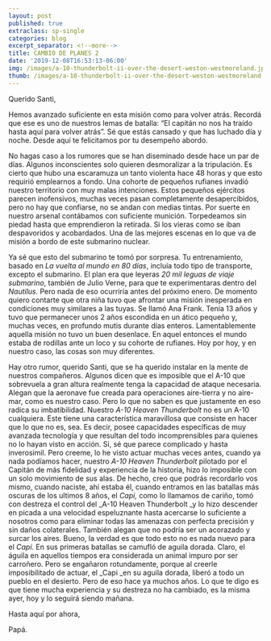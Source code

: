 ```yaml
---
layout: post
published: true
extraclass: sp-single
categories: blog
excerpt_separator: <!--more-->
title: CAMBIO DE PLANES 2
date: '2019-12-08T16:53:13-06:00'
img: /images/a-10-thunderbolt-ii-over-the-desert-weston-westmoreland.jpg
thumb: /images/a-10-thunderbolt-ii-over-the-desert-weston-westmoreland.jpg
---
```

Querido Santi, 

Hemos avanzado suficiente en esta misión como para volver atrás. Recordá que ese es uno de nuestros lemas de batalla: “El capitán no nos ha traído hasta aquí para volver atrás”.  Sé que estás cansado y que has luchado día y noche. Desde aquí te felicitamos por tu desempeño abordo. 

<!--more-->

No hagas caso a los rumores que se han diseminado desde hace un par de días. Algunos inconscientes solo quieren desmoralizar a la tripulación. Es cierto que hubo una escaramuza un tanto violenta hace 48 horas y que esto requirió emplearnos a fondo. Una cohorte de pequeños rufianes invadió nuestro territorio con muy malas intenciones. Estos pequeños ejércitos parecen inofensivos, muchas veces pasan completamente desapercibidos, pero no hay que confiarse, no se andan con medias tintas. Por suerte en nuestro arsenal contábamos con suficiente munición. Torpedeamos sin piedad hasta que emprendieron la retirada. Si los vieras como se iban despavoridos y acobardados. Una de las mejores escenas en lo que va de misión a bordo de este submarino nuclear. 

Ya sé que esto del submarino te tomó por sorpresa. Tu entrenamiento, basado en _La vuelta al mundo en 80 días_, incluía todo tipo de transporte, excepto el submarino. El plan era que leyeras _20 mil leguas de viaje submarino_, también de Julio Verne, para que te experimentaras dentro del _Nautilus._ Pero nada de eso ocurriría antes del próximo enero. De momento quiero contarte que otra niña tuvo que afrontar una misión inesperada en condiciones muy similares a las tuyas. Se llamó Ana Frank. Tenía 13 años y tuvo que permanecer unos 2 años escondida en un ático pequeño y, muchas veces, en profundo mutis durante días enteros. Lamentablemente aquella misión no tuvo un buen desenlace. En aquel entonces el mundo estaba de rodillas ante un loco y su cohorte de rufianes. Hoy por hoy, y en nuestro caso, las cosas son muy diferentes. 

Hay otro rumor, querido Santi, que se ha querido instalar en la mente de nuestros compañeros. Algunos dicen que es imposible que el A-10 que sobrevuela a gran altura realmente tenga la capacidad de ataque necesaria. Alegan que la aeronave fue creada para operaciones aire-tierra y no aire-mar, como es nuestro caso. Pero lo que no saben es que justamente en eso radica su imbatibilidad. Nuestro _A-10 Heaven Thunderbolt_ no es un A-10 cualquiera. Este tiene una característica maravillosa que consiste en hacer que lo que no es, sea. Es decir, posee capacidades específicas de muy avanzada tecnología y que resultan del todo incomprensibles para quienes no lo hayan visto en acción. Si, sé que parece complicado y hasta inverosimil. Pero creeme, lo he visto actuar muchas veces antes, cuando ya nada podíamos hacer, nuestro _A-10 Heaven Thunderbolt_ pilotado por el Capitán de más fidelidad y experiencia de la historia, hizo lo imposible con un solo movimiento de sus alas. De hecho, creo que podrás recordarlo vos mismo, cuando naciste, ahí estaba él, cuando entramos en las batallas más oscuras de los ultimos 8 años, el _Capi,_ como lo llamamos de cariño, tomó con destreza el control del _A-10 Heaven Thunderbolt _y lo hizo descender en picada a una velocidad espeluznante hasta acercarse lo suficiente a nosotros como para eliminar todas las amenazas con perfecta precisión y sin daños colaterales.  También alegan que no podría ser un acorazado y surcar los aires. Bueno, la verdad es que todo esto no es nada nuevo para el _Capi._ En sus primeras batallas se camufló de aguila dorada. Claro, el águila en aquellos tiempos era considerada un animal impuro por ser carroñero. Pero se engañaron rotundamente, porque al creerle imposibilitado de actuar, el _Capi _en su aguila dorada, liberó a todo un pueblo en el desierto. Pero de eso hace ya muchos años. Lo que te digo es que tiene mucha experiencia y su destreza no ha cambiado, es la misma ayer, hoy y lo seguirá siendo mañana. 

Hasta aquí por ahora, 

Papá.
